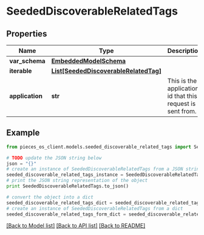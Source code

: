 # SeededDiscoverableRelatedTags


## Properties

Name | Type | Description | Notes
------------ | ------------- | ------------- | -------------
**var_schema** | [**EmbeddedModelSchema**](EmbeddedModelSchema) |  | [optional] 
**iterable** | [**List[SeededDiscoverableRelatedTag]**](SeededDiscoverableRelatedTag) |  | 
**application** | **str** | This is the application id that this request is sent from. | 

## Example

```python
from pieces_os_client.models.seeded_discoverable_related_tags import SeededDiscoverableRelatedTags

# TODO update the JSON string below
json = "{}"
# create an instance of SeededDiscoverableRelatedTags from a JSON string
seeded_discoverable_related_tags_instance = SeededDiscoverableRelatedTags.from_json(json)
# print the JSON string representation of the object
print SeededDiscoverableRelatedTags.to_json()

# convert the object into a dict
seeded_discoverable_related_tags_dict = seeded_discoverable_related_tags_instance.to_dict()
# create an instance of SeededDiscoverableRelatedTags from a dict
seeded_discoverable_related_tags_form_dict = seeded_discoverable_related_tags.from_dict(seeded_discoverable_related_tags_dict)
```
[[Back to Model list]](../README#documentation-for-models) [[Back to API list]](../README#documentation-for-api-endpoints) [[Back to README]](../README)


